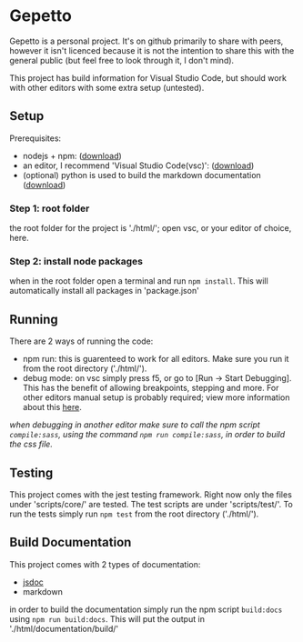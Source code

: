 # Gepetto
Gepetto is a personal project. It's on github primarily to share with peers, however it isn't licenced because it is not the intention to share this with the general public (but feel free to look through it, I don't mind).

This project has build information for Visual Studio Code, but should work with other editors with some extra setup (untested).

## Setup
Prerequisites:

- nodejs + npm: ([download](https://nodejs.org/en/download/))
- an editor, I recommend 'Visual Studio Code(vsc)': ([download](https://code.visualstudio.com/Download))
- (optional) python is used to build the markdown documentation ([download](https://www.python.org/downloads/))

### Step 1: root folder
the root folder for the project is './html/'; open vsc, or your editor of choice, here.

### Step 2: install node packages
when in the root folder open a terminal and run `npm install`. This will automatically install all packages in 'package.json'

## Running
There are 2 ways of running the code:

- npm run:
this is guarenteed to work for all editors. Make sure you run it from the root directory ('./html/').
- debug mode:
on vsc simply press f5, or go to [Run -> Start Debugging]. This has the benefit of allowing breakpoints, stepping and more. For other editors manual setup is probably required; view more information about this [here](https://nodejs.org/en/docs/guides/debugging-getting-started/).

*when debugging in another editor make sure to call the npm script `compile:sass`, using the command `npm run compile:sass`, in order to build the css file.*

## Testing
This project comes with the jest testing framework. Right now only the files under 'scripts/core/' are tested. The test scripts are under 'scripts/test/'. To run the tests simply run `npm test` from the root directory ('./html/').

## Build Documentation
This project comes with 2 types of documentation:
- [jsdoc](https://jsdoc.app/)
- markdown

in order to build the documentation simply run the npm script `build:docs` using `npm run build:docs`. This will put the output in './html/documentation/build/'
